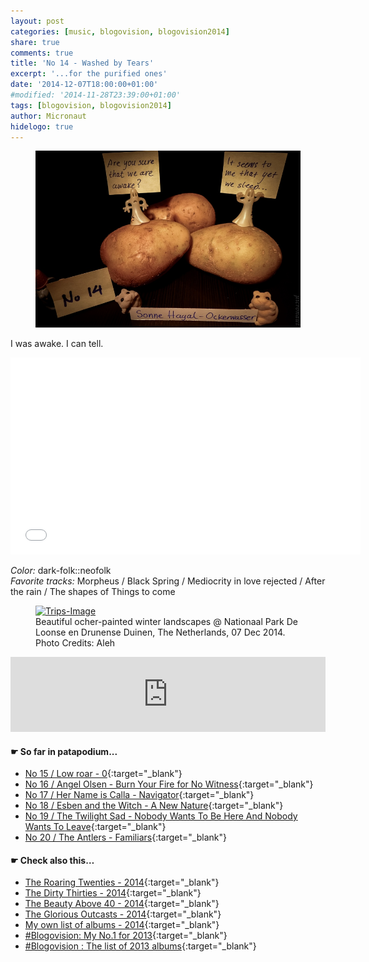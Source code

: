 ```yaml
---
layout: post
categories: [music, blogovision, blogovision2014]
share: true
comments: true
title: 'No 14 - Washed by Tears'
excerpt: '...for the purified ones'
date: '2014-12-07T18:00:00+01:00'
#modified: '2014-11-28T23:39:00+01:00'
tags: [blogovision, blogovision2014]
author: Micronaut
hidelogo: true
---
```

<figure>
	<a href="/images/posts/blogovision/SonneHagal.jpg"><img src="/images/posts/blogovision/SonneHagal.jpg" alt="SonneHagal-Image" class="center"/></a>
</figure>

I was awake. I can tell.

<iframe width="560" height="315" src="//www.youtube.com/embed/3yNtmD2EzkQ" frameborder="0" allowfullscreen>&nbsp;</iframe>

*Color:* dark-folk::neofolk<br/>
*Favorite tracks:*  Morpheus / Black Spring / Mediocrity in love rejected / After the rain / The shapes of Things to come

<figure>
	<a href="/images/posts/trips/DrunenseDuinen_07122014.jpg"><img src="/images/posts/trips/DrunenseDuinen_07122014.jpg" alt="Trips-Image" class="center"/></a>
    <figcaption>Beautiful ocher-painted winter landscapes @ Nationaal Park De Loonse en Drunense Duinen, The Netherlands, 07 Dec 2014. Photo Credits: Aleh</figcaption>
</figure>

<iframe style="border: 0; width: 100%; height: 120px;" src="https://bandcamp.com/EmbeddedPlayer/album=3839058632/size=large/bgcol=ffffff/linkcol=0687f5/tracklist=false/artwork=small/track=3908904681/transparent=true/" seamless><a href="http://tescogermany.bandcamp.com/album/ockerwasser">Ockerwasser by Sonne hagal</a>&nbsp;</iframe>

#### &#x261B; So far in patapodium...
* [No 15 / Low roar - 0](/music/blogovision/blogovision2014/blogovision2014-no15/){:target="_blank"}
* [No 16 / Angel Olsen - Burn Your Fire for No Witness](/music/blogovision/blogovision2014/blogovision2014-no16/){:target="_blank"}
* [No 17 / Her Name is Calla - Navigator](/music/blogovision/blogovision2014/blogovision2014-no17/){:target="_blank"}
* [No 18 / Esben and the Witch - A New Nature](/music/blogovision/blogovision2014/blogovision2014-no18/){:target="_blank"}
* [No 19 / The Twilight Sad - Nobody Wants To Be Here And Nobody Wants To Leave](/music/blogovision/blogovision2014/blogovision2014-no19/){:target="_blank"}
* [No 20 / The Antlers - Familiars](/music/blogovision/blogovision2014/blogovision2014-no20/){:target="_blank"}

#### &#x261B; Check also this…
* [The Roaring Twenties - 2014](/music/blogovision/blogovision2014/blogovision2014-the-roaring-twenties/){:target="_blank"}
* [The Dirty Thirties - 2014](/music/blogovision/blogovision2014/blogovision2014-the-dirty-thirties/){:target="_blank"}
* [The Beauty Above 40 - 2014](/music/blogovision/blogovision2014/blogovision2014-the-beauty-above-40/){:target="_blank"}
* [The Glorious Outcasts - 2014](/music/blogovision/blogovision2014/blogovision2014-the-glorious-outcasts-2014/){:target="_blank"}
* [My own list of albums - 2014](/music/blogovision/blogovision2014/complete-list-2014/){:target="_blank"}
* [#Blogovision: My No.1 for 2013](/music/blogovision/blogovision2013/blogovision2013-no01/){:target="_blank"}
* [#Blogovision : The list of 2013 albums](/music/blogovision/blogovision2013/blogovision-my-own-list-of-2013-nominees-albums/){:target="_blank"}